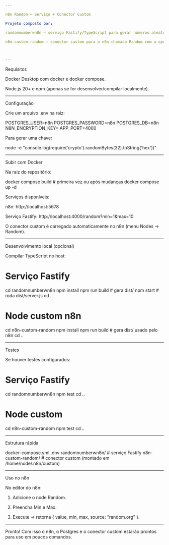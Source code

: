 ```yaml
---

n8n Random – Serviço + Conector Custom

Projeto composto por:

randomnumberwn8n – serviço Fastify/TypeScript para gerar números aleatórios.

n8n-custom-random – conector custom para o n8n chamado Random com a operação True Random Number Generator (usa random.org).



---
```


Requisitos

Docker Desktop com docker e docker compose.

Node.js 20+ e npm (apenas se for desenvolver/compilar localmente).



---

Configuração

Crie um arquivo .env na raiz:

POSTGRES_USER=n8n
POSTGRES_PASSWORD=n8n
POSTGRES_DB=n8n
N8N_ENCRYPTION_KEY=<chave forte>
APP_PORT=4000

Para gerar uma chave:

node -e "console.log(require('crypto').randomBytes(32).toString('hex'))"


---

Subir com Docker

Na raiz do repositório:

docker compose build    # primeira vez ou após mudanças
docker compose up -d

Serviços disponíveis:

n8n: http://localhost:5678

Serviço Fastify: http://localhost:4000/random?min=1&max=10


O conector custom é carregado automaticamente no n8n (menu Nodes → Random).


---

Desenvolvimento local (opcional)

Compilar TypeScript no host:

# Serviço Fastify
cd randomnumberwn8n
npm install
npm run build   # gera dist/
npm start       # roda dist/server.js
cd ..

# Node custom n8n
cd n8n-custom-random
npm install
npm run build   # gera dist/ usado pelo n8n
cd ..


---

Testes

Se houver testes configurados:

# Serviço Fastify
cd randomnumberwn8n
npm test
cd ..

# Node custom
cd n8n-custom-random
npm test
cd ..


---

Estrutura rápida

docker-compose.yml
.env
randomnumberwn8n/      # serviço Fastify
n8n-custom-random/     # conector custom (montado em /home/node/.n8n/custom)


---

Uso no n8n

No editor do n8n:

1. Adicione o node Random.


2. Preencha Min e Max.


3. Execute → retorna { value, min, max, source: "random.org" }.




---

Pronto! Com isso o n8n, o Postgres e o conector custom estarão prontos para uso em poucos comandos.
